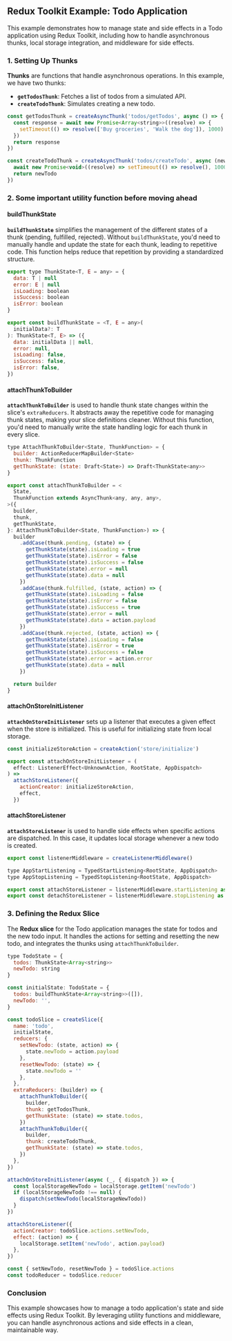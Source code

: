## Redux Toolkit Example: Todo Application

This example demonstrates how to manage state and side effects in a Todo application using Redux Toolkit, including how to handle asynchronous thunks, local storage integration, and middleware for side effects.

### 1. Setting Up Thunks

**Thunks** are functions that handle asynchronous operations. In this example, we have two thunks:

- **`getTodosThunk`**: Fetches a list of todos from a simulated API.
- **`createTodoThunk`**: Simulates creating a new todo.

```javascript
const getTodosThunk = createAsyncThunk('todos/getTodos', async () => {
  const response = await new Promise<Array<string>>((resolve) => {
    setTimeout(() => resolve(['Buy groceries', 'Walk the dog']), 1000)
  })
  return response
})

const createTodoThunk = createAsyncThunk('todos/createTodo', async (newTodo: string) => {
  await new Promise<void>((resolve) => setTimeout(() => resolve(), 1000))
  return newTodo
})
```

### 2. Some important utility function before moving ahead

#### buildThunkState

**`buildThunkState`** simplifies the management of the different states of a thunk (pending, fulfilled, rejected). Without `buildThunkState`, you'd need to manually handle and update the state for each thunk, leading to repetitive code. This function helps reduce that repetition by providing a standardized structure.

```javascript
export type ThunkState<T, E = any> = {
  data: T | null
  error: E | null
  isLoading: boolean
  isSuccess: boolean
  isError: boolean
}

export const buildThunkState = <T, E = any>(
  initialData?: T
): ThunkState<T, E> => ({
  data: initialData || null,
  error: null,
  isLoading: false,
  isSuccess: false,
  isError: false,
})
```

#### attachThunkToBuilder

**`attachThunkToBuilder`** is used to handle thunk state changes within the slice's `extraReducers`. It abstracts away the repetitive code for managing thunk states, making your slice definitions cleaner. Without this function, you'd need to manually write the state handling logic for each thunk in every slice.

```javascript
type AttachThunkToBuilder<State, ThunkFunction> = {
  builder: ActionReducerMapBuilder<State>
  thunk: ThunkFunction
  getThunkState: (state: Draft<State>) => Draft<ThunkState<any>>
}

export const attachThunkToBuilder = <
  State,
  ThunkFunction extends AsyncThunk<any, any, any>,
>({
  builder,
  thunk,
  getThunkState,
}: AttachThunkToBuilder<State, ThunkFunction>) => {
  builder
    .addCase(thunk.pending, (state) => {
      getThunkState(state).isLoading = true
      getThunkState(state).isError = false
      getThunkState(state).isSuccess = false
      getThunkState(state).error = null
      getThunkState(state).data = null
    })
    .addCase(thunk.fulfilled, (state, action) => {
      getThunkState(state).isLoading = false
      getThunkState(state).isError = false
      getThunkState(state).isSuccess = true
      getThunkState(state).error = null
      getThunkState(state).data = action.payload
    })
    .addCase(thunk.rejected, (state, action) => {
      getThunkState(state).isLoading = false
      getThunkState(state).isError = true
      getThunkState(state).isSuccess = false
      getThunkState(state).error = action.error
      getThunkState(state).data = null
    })

  return builder
}
```

#### attachOnStoreInitListener

**`attachOnStoreInitListener`** sets up a listener that executes a given effect when the store is initialized. This is useful for initializing state from local storage.

```javascript
const initializeStoreAction = createAction('store/initialize')

export const attachOnStoreInitListener = (
  effect: ListenerEffect<UnknownAction, RootState, AppDispatch>
) =>
  attachStoreListener({
    actionCreator: initializeStoreAction,
    effect,
  })
```

#### attachStoreListener

**`attachStoreListener`** is used to handle side effects when specific actions are dispatched. In this case, it updates local storage whenever a new todo is created.

```javascript
export const listenerMiddleware = createListenerMiddleware()

type AppStartListening = TypedStartListening<RootState, AppDispatch>
type AppStopListening = TypedStopListening<RootState, AppDispatch>

export const attachStoreListener = listenerMiddleware.startListening as AppStartListening
export const detachStoreListener = listenerMiddleware.stopListening as AppStopListening
```

### 3. Defining the Redux Slice

The **Redux slice** for the Todo application manages the state for todos and the new todo input. It handles the actions for setting and resetting the new todo, and integrates the thunks using `attachThunkToBuilder`.

```javascript
type TodoState = {
  todos: ThunkState<Array<string>>
  newTodo: string
}

const initialState: TodoState = {
  todos: buildThunkState<Array<string>>([]),
  newTodo: '',
}

const todoSlice = createSlice({
  name: 'todo',
  initialState,
  reducers: {
    setNewTodo: (state, action) => {
      state.newTodo = action.payload
    },
    resetNewTodo: (state) => {
      state.newTodo = ''
    },
  },
  extraReducers: (builder) => {
    attachThunkToBuilder({
      builder,
      thunk: getTodosThunk,
      getThunkState: (state) => state.todos,
    })
    attachThunkToBuilder({
      builder,
      thunk: createTodoThunk,
      getThunkState: (state) => state.todos,
    })
  },
})

attachOnStoreInitListener(async (_, { dispatch }) => {
  const localStorageNewTodo = localStorage.getItem('newTodo')
  if (localStorageNewTodo !== null) {
    dispatch(setNewTodo(localStorageNewTodo))
  }
})

attachStoreListener({
  actionCreator: todoSlice.actions.setNewTodo,
  effect: (action) => {
    localStorage.setItem('newTodo', action.payload)
  },
})

const { setNewTodo, resetNewTodo } = todoSlice.actions
const todoReducer = todoSlice.reducer
```

### Conclusion

This example showcases how to manage a todo application's state and side effects using Redux Toolkit. By leveraging utility functions and middleware, you can handle asynchronous actions and side effects in a clean, maintainable way.
